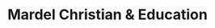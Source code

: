 ---
title: "Mardel Christian & Education"
url: /lafayette/mardel-christian-and-education/
shop: books
---